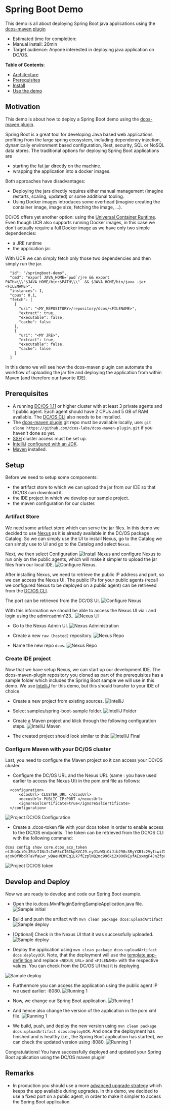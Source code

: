 # Spring Boot Demo

This demo is all about deploying Spring Boot java applications using the [dcos-maven plugin](https://github.com/dcos-labs/dcos-maven-plugin)

- Estimated time for completion:
 - Manual install: 20min
- Target audience: Anyone interested in deploying java application on DC/OS.

**Table of Contents**:

- [Architecture](#architecture)
- [Prerequisites](#prerequisites)
- [Install](#install)
- [Use the demo](#use)


## Motivation

This demo is about how to deploy a Spring Boot demo using the [dcos-maven plugin](https://github.com/dcos-labs/dcos-maven-plugin).

Spring Boot is a great tool for developing Java based web applications profiting from the large spring ecosystem, including dependency injection, dynamically environment based configuration, Rest, security, SQL or NoSQL data stores.
The traditional options for deploying Spring Boot applications are
* starting the fat jar directly on the machine.
* wrapping the application into a docker images.

Both approaches have disadvantages:
* Deploying the jars directly requires either manual management (imagine restarts, scaling, updated) or some additional tooling.
* Using Docker images introduces some overhead (imagine creating the container image, image size, fetching the image, ...).

DC/OS offers yet another option: using the [Universal Container Runtime](https://docs.mesosphere.com/latest/deploying-services/containerizers/ucr/). Even though UCR also supports running Docker images, in this case we don't actually require a full Docker image as we have only two simple dependencies:
* a JRE runtime
* the application jar.

With UCR we can simply fetch only those two dependencies and then simply run the jar.

```
  "id": "/springboot-demo",
  "cmd": "export JAVA_HOME=`pwd`/jre && export PATH=\\\"$JAVA_HOME/bin:$PATH\\\"  && $JAVA_HOME/bin/java -jar <FILENAME>",
  "instances": 1,
  "cpus": 0.1,
  "fetch": [
    {
      "uri": "<MY_REPOSITORY>/repository/dcos/<FILENAME>",
      "extract": true,
      "executable": false,
      "cache": false
    },
    {
      "uri": "<MY JRE>",
      "extract": true,
      "executable": false,
      "cache": false
    }
  ]
  ```

In this demo we will see how the dcos-maven plugin can automate the workflow of uploading the jar file and deploying the application from within Maven (and therefore our favorite IDE).


## Prerequisites

- A running [DC/OS 1.11](https://dcos.io/releases/) or higher cluster with at least 3 private agents and 1 public agent. Each agent should have 2 CPUs and 5 GB of RAM available. The [DC/OS CLI](https://docs.mesosphere.com/latest/cli/install/) also needs to be installed.
- The [dcos-maven plugin](https://github.com/dcos-labs/dcos-maven-plugin) git repo must be available locally, use: `git clone https://github.com/dcos-labs/dcos-maven-plugin.git` if you haven't done so yet.
- [SSH](https://docs.mesosphere.com/latest/administering-clusters/sshcluster/) cluster access must be set up.
- [IntelliJ](https://www.jetbrains.com/idea/download) [configured with an JDK](https://intellij-support.jetbrains.com/hc/en-us/articles/206544879-Selecting-the-JDK-version-the-IDE-will-run-under).
- [Maven](https://maven.apache.org/download.cgi) installed.

## Setup

Before we need to setup some components:

* the artifact store to which we can upload the jar from our IDE so that DC/OS can download it.
* the IDE project in which we develop our sample project.
* the maven configuration for our cluster.

### Artifact Store

We need some artifact store which can serve the jar files. In this demo we decided to use
[Nexus](https://www.sonatype.com/nexus-repository-sonatype) as it is already available in the DC/OS package Catalog.
So we can simply use the UI to install Nexus, go to the Catalog
 we can simply use to UI and go to the Catalog and select `Nexus`.

Next, we then select Configuration
![Install Nexus](images/nexus_install.png)
and configure Nexus to run only on the public agents, which will make it simpler to upload the jar files from our local IDE.
![Configure Nexus](images/nexus_configure.png).

After installing Nexus, we need to retrieve the public IP address and port, so we can access the Nexus UI.
The public IPs for your public agents (recall we configured Nexus to be deployed on a public agent) can be retrieved from the [DC/OS CLI](https://docs.mesosphere.com/latest/administering-clusters/locate-public-agent/).

The port can be retrieved from the DC/OS UI.
![Configure Nexus](images/nexus_port.png)

With this information we should be able to access the Nexus UI via <publicIP>:<port> and login using the admin:admin123..
![Nexus UI](images/nexus_ui.png)

* Go to the Nexus Admin UI.
![Nexus Administration](images/nexus_admin.png)

* Create a new `raw (hosted)` repository.
![Nexus Repo](images/nexus_repo.png)

* Name the new repo `dcos`.
![Nexus Repo](images/nexus_reponame.png)

### Create IDE project

Now that we have setup Nexus, we can start up our development IDE. The dcos-maven-plugin repository you cloned as part of the prerequisites has a sample folder which includes the Spring Boot sample we will use in this demo. We use [IntelliJ](https://www.jetbrains.com/idea/) for this demo, but this should transfer to your IDE of choice.



* Create a new project from existing sources.
![IntelliJ](images/intellij-new.png)

* Select samples/spring-boot-sample folder.
![IntelliJ Folder](images/intellij_folder.png)

* Create a Maven project and klick through the following configuration steps.
![IntelliJ Maven](images/intellij_maven.png)

* The created project should look similar to this:
![IntelliJ Final](images/intellij_final.png)


### Configure Maven with your DC/OS cluster

Last, you need to configure the Maven project so it can access your DC/OS cluster.

* Configure the DC/OS URL and the Nexus URL (same <publicIP>:<port> you have used earlier to access the Nexus UI) in the pom.xml file as follows:
```
  <configuration>
      <dcosUrl> CLUSTER_URL </dcosUrl>
      <nexusUrl> PUBLIC_IP:PORT </nexusUrl>
      <ignoreSslCertificate>true</ignoreSslCertificate>
  </configuration>
```
![Project DC/OS Configuration](images/project_dcos.png)

* Create a .dcos-token file with your dcos token in order to enable access to the DC/OS endpoints. The token can be retrieved from the DC/OS CLI with the following command:
```
dcos config show core.dcos_acs_token
etJhbGciOiJSUzI1NiIsInR5cCI6IkpXVCJ9.eyJ1aWQiOiJib290c3RyYXB1c2VyIiwiZXhwIjoxNTA2ODY0ODEyfQ.UbhBdzZHZPErhXWLQnKT5SLqYubwK6g0we4DjfqkSOWB43gozzDtL1jutrc7zlg5ipHjtneAn4oskkYVqc-ajxN0fRbdRTaVfaLwr_wBWeHN3MEq1Lk7fEzplNQ2mc996ki2X00OkEyfAEsxmgF4JnZfpHBHBg9kOCUprLNc1vpD5y73mv5FVvFCG1QvZCtkSsFvRl23vWGErkcY05Gj5CKHHyOCWl6POBlzrrz0ubRFTpdkRMjHBWtMI6XuTOz6iSKYeySBMmY_aqH91ZlZJMuXO1XxuXBotToOm2aqYhNqlFA8yEuvnEOxbVz5Tcp2XUik3BoDiNrCee_PKjLXzcv
```
![Project DC/OS token](images/project_token.png)


## Develop and Deploy

Now we are ready to develop and code our Spring Boot example.

* Open the io.dcos.MvnPluginSpringSampleApplication.java file.
![Sample initial](images/sample_initial.png)

* Build and push the artifact with `mvn clean package dcos:uploadArtifact`
![Sample deploy](images/sample_deploy.png)

* [Optional] Check in the Nexus UI that it was successfully uploaded.
![Sample deploy](images/nexus_2.png)

* Deploy the application using `mvn clean package dcos:uploadArtifact dcos:deployUCR`.
Note, that the deployment will use the [template app-definition](https://github.com/dcos-labs/dcos-maven-plugin/blob/master/samples/spring-boot-sample/application.json) and replace `<NEXUS_URL>` and `<FILENAME>`
with the respective values. You can check from the DC/OS UI that it is deploying.

![Sample deploy](images/dcos.png)

* Furthermore you can access the application using the public agent IP we used earlier: <publicIP>:8080.
![Running 1](images/running_1.png)


* Now, we change our Spring Boot application.
![Running 1](images/sample_2.png)

* And hence also change the version of the application in the pom.xml file.
![Running 1](images/pom_2.png)

* We build, push, and deploy the new version using `mvn clean package dcos:uploadArtifact dcos:deployUCR`.
And once the deployment has finished and is healthy (i.e., the Spring Boot application has started), we can check the updated version using <publicIP>:8080.
![Running 1](images/running_2.png)

Congratulations! You have successfully deployed and updated your Spring Boot application using the DC/OS maven plugin!

## Remarks
* In production you should use a more [advanced upgrade strategy](https://mesosphere.github.io/marathon/docs/blue-green-deploy.html) which keeps the app available during upgrades. In this demo, we decided to use a fixed port on a public agent, in order to make it simpler to access the Spring Boot application.

